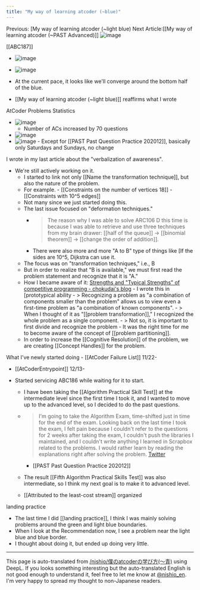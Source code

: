 ```yaml
---
title: "My way of learning atcoder (~blue)"
---
```


Previous: [My way of learning atcoder (~light blue)
Next Article:[[My way of learning atcoder (~PAST Advanced)]]
![image](https://gyazo.com/8422dc9634d556b4a3f836342ce7133f/thumb/1000)

[[ABC187]]
- ![image](https://gyazo.com/4eb05d85a958e0d5a4a935295a4971c7/thumb/1000)
- ![image](https://gyazo.com/1addfccb6ec00f69ae9311012615ae82/thumb/1000)
- At the current pace, it looks like we'll converge around the bottom half of the blue.

- [[My way of learning atcoder (~light blue)]] reaffirms what I wrote

AtCoder Problems Statistics
- ![image](https://gyazo.com/943175555b7a894aac3879ef10229fa6/thumb/1000)
    - Number of ACs increased by 70 questions
- ![image](https://gyazo.com/836a507b1055f05754a01012ed8fbfcd/thumb/1000)
- ![image](https://gyazo.com/c7e8dc628151050177099bbb84344427/thumb/1000)
        - Except for [[PAST Past Question Practice 202012]], basically only Saturdays and Sundays, no change

I wrote in my last article about the "verbalization of awareness".
- We're still actively working on it.
    - I started to link not only [[Name the transformation technique]], but also the nature of the problem.
    - For example.
            - [[Constraints on the number of vertices 18]]
            - [[Constraints with 10^5 edges]]
    - Not many since we just started doing this.
    - The last issue focused on "deformation techniques."
        - > The reason why I was able to solve ARC106 D this time is because I was able to retrieve and use three techniques from my brain drawer: [[half of the queue]] → [[binomial theorem]] → [[change the order of addition]].
        - There were also more and more "A to B" type of things like [If the sides are 10^5, Dijkstra can use it.
    - The focus was on "transformation techniques," i.e., B
    - But in order to realize that "B is available," we must first read the problem statement and recognize that it is "A."
    - How I became aware of it: [Strengths and "Typical Strengths" of competitive programming - chokudai's blog](http://chokudai.hatenablog.com/entry/2018/04/23/165232)
            - I wrote this in [prototypical ability
            - > Recognizing a problem as "a combination of components smaller than the problem" allows us to view even a first-time problem as "a combination of known components".
            - > When I thought of it as "[[problem transformation]]," I recognized the whole problem as a single component.
            - > Not so, it is important to first divide and recognize the problem
            - It was the right time for me to become aware of the concept of [[problem partitioning]].
    - In order to increase the [[Cognitive Resolution]] of the problem, we are creating [[Concept Handles]] for the problem.

What I've newly started doing
    - [[AtCoder Failure List]]  11/22-
- [[AtCoderEntrypoint]] 12/13-
- Started servicing ABC186 while waiting for it to start.


    - I have been taking the [[Algorithm Practical Skill Test]] at the intermediate level since the first time I took it, and I wanted to move up to the advanced level, so I decided to do the past questions.
    - >  I'm going to take the Algorithm Exam, time-shifted just in time for the end of the exam. Looking back on the last time I took the exam, I felt pain because I couldn't refer to the questions for 2 weeks after taking the exam, I couldn't push the libraries I maintained, and I couldn't write anything I learned in Scrapbox related to the problems. I would rather learn by reading the explanations right after solving the problem. [Twitter](https://twitter.com/nishio/status/1336242805115506688)
        - [[PAST Past Question Practice 202012]]
    - The result [[Fifth Algorithm Practical Skills Test]] was also intermediate, so I think my next goal is to make it to advanced level.

    - [[Attributed to the least-cost stream]] organized

landing practice
- The last time I did [[landing practice]], I think I was mainly solving problems around the green and light blue boundaries.
- When I look at the Recommendation now, I see a problem near the light blue and blue border.
- I thought about doing it, but ended up doing very little.


---
This page is auto-translated from [/nishio/僕のatcoderの学び方(〜青)](https://scrapbox.io/nishio/僕のatcoderの学び方(〜青)) using DeepL. If you looks something interesting but the auto-translated English is not good enough to understand it, feel free to let me know at [@nishio_en](https://twitter.com/nishio_en). I'm very happy to spread my thought to non-Japanese readers.